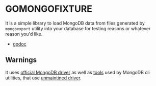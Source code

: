 GOMONGOFIXTURE
==============

It is a simple library to load MongoDB data from files generated by `mongoexport` utility into your database
for testing reasons or whatever reason you'd like.

* [godoc](https://godoc.org/github.com/lex009/gomongofixtures)

Warnings
--------

It uses [official MongoDB driver](https://github.com/mongodb/mongo-go-driver) as well as [tools](github.com/mongodb/mongo-tools-common) used by MongoDB cli utilities,
that use [unmaintined driver](https://github.com/go-mgo/mgo).